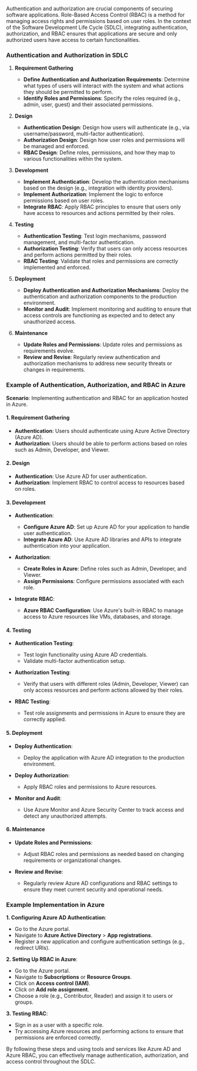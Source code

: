 Authentication and authorization are crucial components of securing software applications. Role-Based Access Control (RBAC) is a method for managing access rights and permissions based on user roles. In the context of the Software Development Life Cycle (SDLC), integrating authentication, authorization, and RBAC ensures that applications are secure and only authorized users have access to certain functionalities.

### Authentication and Authorization in SDLC

1. **Requirement Gathering**
   - **Define Authentication and Authorization Requirements**: Determine what types of users will interact with the system and what actions they should be permitted to perform.
   - **Identify Roles and Permissions**: Specify the roles required (e.g., admin, user, guest) and their associated permissions.

2. **Design**
   - **Authentication Design**: Design how users will authenticate (e.g., via username/password, multi-factor authentication).
   - **Authorization Design**: Design how user roles and permissions will be managed and enforced.
   - **RBAC Design**: Define roles, permissions, and how they map to various functionalities within the system.

3. **Development**
   - **Implement Authentication**: Develop the authentication mechanisms based on the design (e.g., integration with identity providers).
   - **Implement Authorization**: Implement the logic to enforce permissions based on user roles.
   - **Integrate RBAC**: Apply RBAC principles to ensure that users only have access to resources and actions permitted by their roles.

4. **Testing**
   - **Authentication Testing**: Test login mechanisms, password management, and multi-factor authentication.
   - **Authorization Testing**: Verify that users can only access resources and perform actions permitted by their roles.
   - **RBAC Testing**: Validate that roles and permissions are correctly implemented and enforced.

5. **Deployment**
   - **Deploy Authentication and Authorization Mechanisms**: Deploy the authentication and authorization components to the production environment.
   - **Monitor and Audit**: Implement monitoring and auditing to ensure that access controls are functioning as expected and to detect any unauthorized access.

6. **Maintenance**
   - **Update Roles and Permissions**: Update roles and permissions as requirements evolve.
   - **Review and Revise**: Regularly review authentication and authorization mechanisms to address new security threats or changes in requirements.

### Example of Authentication, Authorization, and RBAC in Azure

**Scenario**: Implementing authentication and RBAC for an application hosted in Azure.

#### 1. **Requirement Gathering**
   - **Authentication**: Users should authenticate using Azure Active Directory (Azure AD).
   - **Authorization**: Users should be able to perform actions based on roles such as Admin, Developer, and Viewer.

#### 2. **Design**
   - **Authentication**: Use Azure AD for user authentication.
   - **Authorization**: Implement RBAC to control access to resources based on roles.

#### 3. **Development**
   - **Authentication**:
     - **Configure Azure AD**: Set up Azure AD for your application to handle user authentication.
     - **Integrate Azure AD**: Use Azure AD libraries and APIs to integrate authentication into your application.

   - **Authorization**:
     - **Create Roles in Azure**: Define roles such as Admin, Developer, and Viewer.
     - **Assign Permissions**: Configure permissions associated with each role.

   - **Integrate RBAC**:
     - **Azure RBAC Configuration**: Use Azure's built-in RBAC to manage access to Azure resources like VMs, databases, and storage.

#### 4. **Testing**
   - **Authentication Testing**:
     - Test login functionality using Azure AD credentials.
     - Validate multi-factor authentication setup.

   - **Authorization Testing**:
     - Verify that users with different roles (Admin, Developer, Viewer) can only access resources and perform actions allowed by their roles.

   - **RBAC Testing**:
     - Test role assignments and permissions in Azure to ensure they are correctly applied.

#### 5. **Deployment**
   - **Deploy Authentication**:
     - Deploy the application with Azure AD integration to the production environment.

   - **Deploy Authorization**:
     - Apply RBAC roles and permissions to Azure resources.

   - **Monitor and Audit**:
     - Use Azure Monitor and Azure Security Center to track access and detect any unauthorized attempts.

#### 6. **Maintenance**
   - **Update Roles and Permissions**:
     - Adjust RBAC roles and permissions as needed based on changing requirements or organizational changes.

   - **Review and Revise**:
     - Regularly review Azure AD configurations and RBAC settings to ensure they meet current security and operational needs.

### Example Implementation in Azure

**1. Configuring Azure AD Authentication**:
   - Go to the Azure portal.
   - Navigate to **Azure Active Directory** > **App registrations**.
   - Register a new application and configure authentication settings (e.g., redirect URIs).

**2. Setting Up RBAC in Azure**:
   - Go to the Azure portal.
   - Navigate to **Subscriptions** or **Resource Groups**.
   - Click on **Access control (IAM)**.
   - Click on **Add role assignment**.
   - Choose a role (e.g., Contributor, Reader) and assign it to users or groups.

**3. Testing RBAC**:
   - Sign in as a user with a specific role.
   - Try accessing Azure resources and performing actions to ensure that permissions are enforced correctly.

By following these steps and using tools and services like Azure AD and Azure RBAC, you can effectively manage authentication, authorization, and access control throughout the SDLC.
